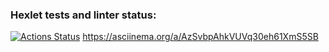 ### Hexlet tests and linter status:
[![Actions Status](https://github.com/Miranevl/backend-project-44/workflows/hexlet-check/badge.svg)](https://github.com/Miranevl/backend-project-44/actions)
https://asciinema.org/a/AzSvbpAhkVUVq30eh61XmS5SB